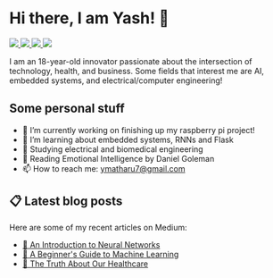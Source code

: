# Hi there, I am Yash! 👋

<a href="https://www.linkedin.com/in/yashmatharu/">
  <img src="https://img.shields.io/badge/LinkedIn-0077B5?style=for-the-badge&logo=linkedin&logoColor=white">
</a>
<a href="https://yashmatharu.medium.com/">
  <img src="https://img.shields.io/badge/Medium-12100E?style=for-the-badge&logo=medium&logoColor=white">
</a>
<a href="http://www.yashmatharu.com/">
  <img src="https://img.shields.io/badge/Google_chrome-4285F4?style=for-the-badge&logo=Google-chrome&logoColor=white">
</a>
<a href="https://www.kaggle.com/yashmatharu">
  <img src="https://img.shields.io/badge/Kaggle-20BEFF?style=for-the-badge&logo=Kaggle&logoColor=white">
</a>

I am an 18-year-old innovator passionate about the intersection of technology, health, and business. Some fields that interest me are AI, embedded systems, and electrical/computer engineering!

## Some personal stuff
- 🔭  I’m currently working on finishing up my raspberry pi project!
- 🌱  I’m learning about embedded systems, RNNs and Flask
- 🏫  Studying electrical and biomedical engineering
- 📖  Reading Emotional Intelligence by Daniel Goleman
- 📫  How to reach me: ymatharu7@gmail.com

## 📋 Latest blog posts
Here are some of my recent articles on Medium:
* [🤖 An Introduction to Neural Networks](https://becominghuman.ai/an-introduction-to-neural-networks-50adc4029b09)
* [🚀 A Beginner's Guide to Machine Learning](https://medium.com/geekculture/a-beginners-guide-to-machine-learning-8fa5d5f9350)
* [🧐 The Truth About Our Healthcare](https://yashmatharu.medium.com/the-truth-about-our-healthcare-263b1fd28357)

